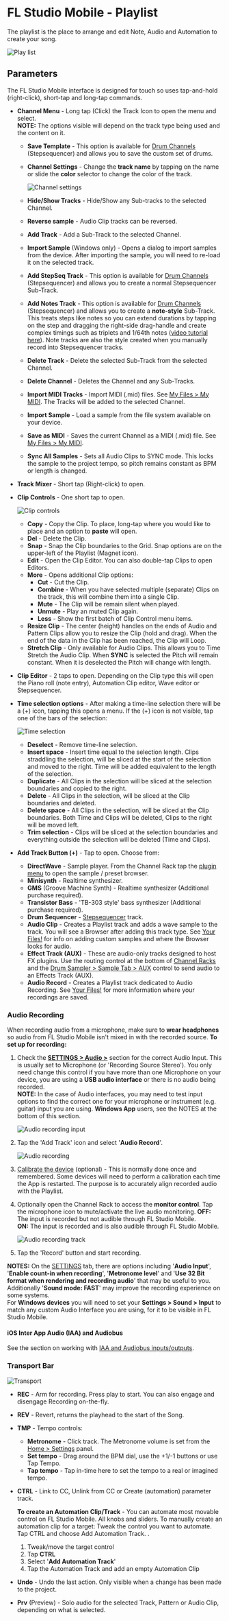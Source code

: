 # FL Studio Mobile - Playlist

The playlist is the place to arrange and edit Note, Audio and Automation to create your song.

![Play list](../assets/playlist/playlist.png)

<a id="paramaters"></a>

## Parameters

The FL Studio Mobile interface is designed for touch so uses tap-and-hold (right-click), short-tap and long-tap commands.

<a id="channel_menu"></a>

*   **Channel Menu** - Long tap (Click) the Track Icon to open the menu and select.  
    **NOTE:** The options visible will depend on the track type being used and the content on it.
    *   **Save Template** - This option is available for [Drum Channels][1] (Stepsequencer) and allows you to save the custom set of drums.
    *   **Channel Settings** - Change the **track name** by tapping on the name or slide the **color** selector to change the color of the track.
        
        ![Channel settings](../assets/playlist/channel_settings.png)
        
    *   **Hide/Show Tracks** - Hide/Show any Sub-tracks to the selected Channel.
    *   **Reverse sample** - Audio Clip tracks can be reversed.
    *   **Add Track** - Add a Sub-Track to the selected Channel.
    *   **Import Sample** (Windows only) - Opens a dialog to import samples from the device. After importing the sample, you will need to re-load it on the selected track.
    *   **Add StepSeq Track** - This option is available for [Drum Channels][1] (Stepsequencer) and allows you to create a normal Stepsequencer Sub-Track.
    *   **Add Notes Track** - This option is available for [Drum Channels][1] (Stepsequencer) and allows you to create a **note-style** Sub-Track. This treats steps like notes so you can extend durations by tapping on the step and dragging the right-side drag-handle and create complex timings such as triplets and 1/64th notes ([video tutorial here][2]). Note tracks are also the style created when you manually record into Stepsequencer tracks.
    *   **Delete Track** - Delete the selected Sub-Track from the selected Channel.
    *   **Delete Channel** - Deletes the Channel and any Sub-Tracks.
    *   **Import MIDI Tracks** - Import MIDI (.mid) files. See [My Files > My MIDI][3]. The Tracks will be added to the selected Channel.
    *   **Import Sample** - Load a sample from the file system available on your device.
    *   **Save as MIDI** - Saves the current Channel as a MIDI (.mid) file. See [My Files > My MIDI][3].
    *   **Sync All Samples** - Sets all Audio Clips to SYNC mode. This locks the sample to the project tempo, so pitch remains constant as BPM or length is changed.
        
*   **Track Mixer** - Short tap (Right-click) to open.
    
    <a id="playlist_clipcontrols"></a>
    
*   **Clip Controls** - One short tap to open.
    
    ![Clip controls](../assets/playlist/clip_controls.png)
    
    *   **Copy** - Copy the Clip. To place, long-tap where you would like to place and an option to **paste** will open.
    *   **Del** - Delete the Clip.
    *   **Snap** - Snap the Clip boundaries to the Grid. Snap options are on the upper-left of the Playlist (Magnet icon).
    *   **Edit** - Open the Clip Editor. You can also double-tap Clips to open Editors.
    *   **More** - Opens additional Clip options:
        *   **Cut** - Cut the Clip.
        *   **Combine** - When you have selected multiple (separate) Clips on the track, this will combine them into a single Clip.
        *   **Mute** - The Clip will be remain silent when played.
        *   **Unmute** - Play an muted Clip again.
        *   **Less** - Show the first batch of Clip Control menu items.
    *   **Resize Clip** - The center (height) handles on the ends of Audio and Pattern Clips allow you to resize the Clip (hold and drag). When the end of the data in the Clip has been reached, the Clip will Loop.
    *   **Stretch Clip** - Only available for Audio Clips. This allows you to Time Stretch the Audio Clip. When **SYNC** is selected the Pitch will remain constant. When it is deselected the Pitch will change with length.
*   **Clip Editor** - 2 taps to open. Depending on the Clip type this will open the Piano roll (note entry), Automation Clip editor, Wave editor or Stepsequencer.
    
    <a id="playlist_timeselectionmenu"></a>
    
*   **Time selection options** - After making a time-line selection there will be a (+) icon, tapping this opens a menu. If the (+) icon is not visible, tap one of the bars of the selection:
    
    ![Time selection](../assets/playlist/time_selection.png)
    
    *   **Deselect** - Remove time-line selection.
    *   **Insert space** - Insert time equal to the selection length. Clips straddling the selection, will be sliced at the start of the selection and moved to the right. Time will be added equivalent to the length of the selection.
    *   **Duplicate** - All Clips in the selection will be sliced at the selection boundaries and copied to the right.
    *   **Delete** - All Clips in the selection, will be sliced at the Clip boundaries and deleted.
    *   **Delete space** - All Clips in the selection, will be sliced at the Clip boundaries. Both Time and Clips will be deleted, Clips to the right will be moved left.
    *   **Trim selection** - Clips will be sliced at the selection boundaries and everything outside the selection will be deleted (Time and Clips).
    
    <a id="add_track"></a>
    
*   **Add Track Button (+)** - Tap to open. Choose from:
    
    *   **DirectWave** - Sample player. From the Channel Rack tap the [plugin menu][4] to open the sample / preset browser.
    *   **Minisynth** - Realtime synthesizer.
    *   **GMS** (Groove Machine Synth) - Realtime synthesizer (Additional purchase required).
    *   **Transistor Bass** - 'TB-303 style' bass synthesizer (Additional purchase required).
    *   **Drum Sequencer** - [Stepsequencer][1] track.
    *   **Audio Clip** - Creates a Playlist track and adds a wave sample to the track. You will see a Browser after adding this track type. See [Your Files!][3] for info on adding custom samples and where the Browser looks for audio.
    *   **Effect Track (AUX)** - These are audio-only tracks designed to host FX plugins. Use the routing control at the bottom of [Channel Racks][5] and the [Drum Sampler > Sample Tab > AUX][6] control to send audio to an Effects Track (AUX).
    *   **Audio Record** - Creates a Playlist track dedicated to Audio Recording. See [Your Files!][3] for more information where your recordings are saved.

<a id="audiorecording"></a>

### Audio Recording

When recording audio from a microphone, make sure to **wear headphones** so audio from FL Studio Mobile isn't mixed in with the recorded source. **To set up for recording:**

1.  Check the **[SETTINGS > Audio >][7]** section for the correct Audio Input. This is usually set to Microphone (or 'Recording Source Stereo'). You only need change this control if you have more than one Microphone on your device, you are using a **USB audio interface** or there is no audio being recorded.  
    **NOTE:** In the case of Audio interfaces, you may need to test input options to find the correct one for your microphone or instrument (e.g. guitar) input you are using. **Windows App** users, see the NOTES at the bottom of this section.
    
    ![Audio recording input](../assets/playlist/audio_recording_input.png)
    
2.  Tap the 'Add Track' icon and select '**Audio Record**'.
    
    ![Audio recording](../assets/playlist/audio_recording.png)
    
3.  [Calibrate the device][8] (optional) - This is normally done once and remembered. Some devices will need to perform a calibration each time the App is restarted. The purpose is to accurately align recorded audio with the Playlist.
4.  Optionally open the Channel Rack to access the **monitor control**. Tap the microphone icon to mute/activate the live audio monitoring.
    **OFF:** The input is recorded but not audible through FL Studio Mobile.  
    **ON:** The input is recorded and is also audible through FL Studio Mobile.
    
    ![Audio recording track](../assets/playlist/audio_recording_track.png)
    
5.  Tap the 'Record' button and start recording.

**NOTES:** On the [SETTINGS][9] tab, there are options including '**Audio Input**', '**Enable count-in when recording**', '**Metronome level**' and '**Use 32 Bit format when rendering and recording audio**' that may be useful to you. Additionally '**Sound mode: FAST**' may improve the recording experience on some systems.  
For **Windows devices** you will need to set your **Settings > Sound > Input** to match any custom Audio Interface you are using, for it to be visible in FL Studio Mobile.

#### iOS Inter App Audio (IAA) and Audiobus

See the section on working with [IAA and Audiobus inputs/outputs][10].

<a id="flmobile_transportbar"></a>

### Transport Bar

![Transport](../assets/playlist/transport.png)

*   **REC** - Arm for recording. Press play to start. You can also engage and disengage Recording on-the-fly.
*   **REV** - Revert, returns the playhead to the start of the Song.
*   **TMP** - Tempo controls:
    *   **Metronome** - Click track. The Metronome volume is set from the [Home > Settings][11] panel.
    *   **Set tempo** - Drag around the BPM dial, use the +1/-1 buttons or use Tap Tempo.
    *   **Tap tempo** - Tap in-time here to set the tempo to a real or imagined tempo.
*   **CTRL** - Link to CC, Unlink from CC or Create (automation) parameter track.
    
    **To create an Automation Clip/Track** - You can automate most movable control on FL Studio Mobile. All knobs and sliders. To manually create an automation clip for a target: Tweak the control you want to automate. Tap CTRL and choose Add Automation Track. .
    
    1.  Tweak/move the target control
    2.  Tap **CTRL**
    3.  Select '**Add Automation Track**'
    4.  Tap the Automation Track and add an empty Automation Clip
*   **Undo** - Undo the last action. Only visible when a change has been made to the project.
*   **Prv** (Preview) - Solo audio for the selected Track, Pattern or Audio Clip, depending on what is selected.

[1]: FL%20Studio%20Mobile_Editors.md#stepsequencer
[2]: FL%20Studio%20Mobile_Editors.md#stepsequencer_advanced
[3]: FL%20Studio%20Mobile_HomePanel.md#userdata
[4]: FL%20Studio%20Mobile_Rack.md#pluginmodule
[5]: FL%20Studio%20Mobile_Rack.md
[6]: FL%20Studio%20Mobile_Editors.md#drumtrack_tabs
[7]: FL%20Studio%20Mobile_HomePanel.md#audio
[8]: FL%20Studio%20Mobile_HomePanel.md#latency_compensation
[9]: FL%20Studio%20Mobile_HomePanel.md#settings
[10]: FL%20Studio%20Mobile_iOS_InterApp.md
[11]: FL%20Studio%20Mobile_HomePanel.md